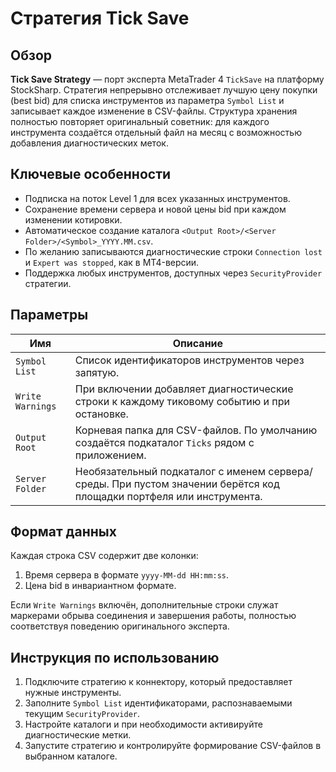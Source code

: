 # Стратегия Tick Save

## Обзор

**Tick Save Strategy** — порт эксперта MetaTrader 4 `TickSave` на платформу StockSharp. Стратегия непрерывно отслеживает лучшую цену покупки (best bid) для списка инструментов из параметра `Symbol List` и записывает каждое изменение в CSV-файлы. Структура хранения полностью повторяет оригинальный советник: для каждого инструмента создаётся отдельный файл на месяц с возможностью добавления диагностических меток.

## Ключевые особенности

- Подписка на поток Level 1 для всех указанных инструментов.
- Сохранение времени сервера и новой цены bid при каждом изменении котировки.
- Автоматическое создание каталога `<Output Root>/<Server Folder>/<Symbol>_YYYY.MM.csv`.
- По желанию записываются диагностические строки `Connection lost` и `Expert was stopped`, как в MT4-версии.
- Поддержка любых инструментов, доступных через `SecurityProvider` стратегии.

## Параметры

| Имя | Описание |
| --- | -------- |
| `Symbol List` | Список идентификаторов инструментов через запятую. |
| `Write Warnings` | При включении добавляет диагностические строки к каждому тиковому событию и при остановке. |
| `Output Root` | Корневая папка для CSV-файлов. По умолчанию создаётся подкаталог `Ticks` рядом с приложением. |
| `Server Folder` | Необязательный подкаталог с именем сервера/среды. При пустом значении берётся код площадки портфеля или инструмента. |

## Формат данных

Каждая строка CSV содержит две колонки:

1. Время сервера в формате `yyyy-MM-dd HH:mm:ss`.
2. Цена bid в инвариантном формате.

Если `Write Warnings` включён, дополнительные строки служат маркерами обрыва соединения и завершения работы, полностью соответствуя поведению оригинального эксперта.

## Инструкция по использованию

1. Подключите стратегию к коннектору, который предоставляет нужные инструменты.
2. Заполните `Symbol List` идентификаторами, распознаваемыми текущим `SecurityProvider`.
3. Настройте каталоги и при необходимости активируйте диагностические метки.
4. Запустите стратегию и контролируйте формирование CSV-файлов в выбранном каталоге.
